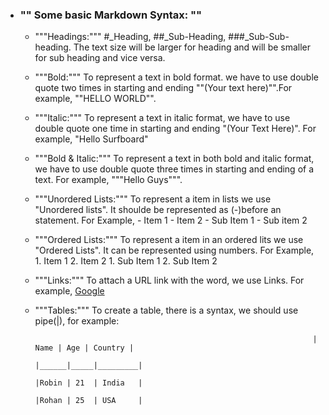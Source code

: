 - ### "" Some basic Markdown Syntax: ""

	- """Headings:""" #_Heading, ##_Sub-Heading, ###_Sub-Sub-heading. The text size will be larger for heading and will be smaller for sub      heading and vice versa.

	- """Bold:""" To represent a text in bold format. we have to use double quote two times in starting and ending ""(Your text here)"".For example, ""HELLO WORLD"".
              
	- """Italic:""" To represent a text in italic format, we have to use double quote one time in starting and ending "(Your Text Here)". For example, "Hello Surfboard"

	- """Bold & Italic:""" To represent a text in both bold and italic format, we have to use double quote three times in starting and ending of a text. For example, """Hello Guys""".

	- """Unordered Lists:""" To represent a item in lists we use "Unordered lists". It shoulde be represented as (-)before an statement.
For Example,
             - Item 1
             - Item 2
                     - Sub Item 1
                     - Sub item 2
	- """Ordered Lists:""" To represent a item in an ordered lits we use "Ordered Lists". It can be represented using numbers.
For Example,
             1. Item 1
             2. Item 2
                     1. Sub Item 1
                     2. Sub Item 2


	- """Links:"""  To attach a URL link with the word, we use Links. For example, [Google](https://www.google.com)

	- """Tables:""" To create a table, there is a syntax, we should use pipe(|), for example:

                                                                        | Name | Age | Country |
                                                                        |______|_____|_________|
                                                                        |Robin | 21  | India   |
                                                                        |Rohan | 25  | USA     |

